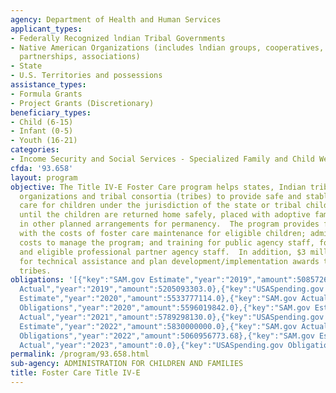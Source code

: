 ```yaml
---
agency: Department of Health and Human Services
applicant_types:
- Federally Recognized lndian Tribal Governments
- Native American Organizations (includes lndian groups, cooperatives, corporations,
  partnerships, associations)
- State
- U.S. Territories and possessions
assistance_types:
- Formula Grants
- Project Grants (Discretionary)
beneficiary_types:
- Child (6-15)
- Infant (0-5)
- Youth (16-21)
categories:
- Income Security and Social Services - Specialized Family and Child Welfare Services
cfda: '93.658'
layout: program
objective: The Title IV-E Foster Care program helps states, Indian tribes, tribal
  organizations and tribal consortia (tribes) to provide safe and stable out-of-home
  care for children under the jurisdiction of the state or tribal child welfare agency
  until the children are returned home safely, placed with adoptive families, or placed
  in other planned arrangements for permanency.  The program provides funds  to assist
  with the costs of foster care maintenance for eligible children; administrative
  costs to manage the program; and training for public agency staff, foster parents
  and eligible professional partner agency staff.  In addition, $3 million is reserved
  for technical assistance and plan development/implementation awards to eligible
  tribes.
obligations: '[{"key":"SAM.gov Estimate","year":"2019","amount":5085726494.0},{"key":"SAM.gov
  Actual","year":"2019","amount":5205093303.0},{"key":"USASpending.gov Obligations","year":"2019","amount":5491862100.0},{"key":"SAM.gov
  Estimate","year":"2020","amount":5533777114.0},{"key":"SAM.gov Actual","year":"2020","amount":5320292219.0},{"key":"USASpending.gov
  Obligations","year":"2020","amount":5596019842.0},{"key":"SAM.gov Estimate","year":"2021","amount":5751122961.0},{"key":"SAM.gov
  Actual","year":"2021","amount":5789298130.0},{"key":"USASpending.gov Obligations","year":"2021","amount":5454619347.25},{"key":"SAM.gov
  Estimate","year":"2022","amount":5830000000.0},{"key":"SAM.gov Actual","year":"2022","amount":5198241550.0},{"key":"USASpending.gov
  Obligations","year":"2022","amount":5060956773.68},{"key":"SAM.gov Estimate","year":"2023","amount":6307692727.0},{"key":"SAM.gov
  Actual","year":"2023","amount":0.0},{"key":"USASpending.gov Obligations","year":"2023","amount":3940853938.72}]'
permalink: /program/93.658.html
sub-agency: ADMINISTRATION FOR CHILDREN AND FAMILIES
title: Foster Care Title IV-E
---
```

